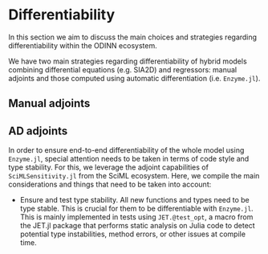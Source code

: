 # Differentiability 

In this section we aim to discuss the main choices and strategies regarding differentiability within the ODINN ecosystem. 

We have two main strategies regarding differentiability of hybrid models combining differential equations (e.g. SIA2D) and regressors: manual adjoints and those computed using automatic differentiation (i.e. `Enzyme.jl`).

## Manual adjoints


## AD adjoints

In order to ensure end-to-end differentiability of the whole model using `Enzyme.jl`, special attention needs to be taken in terms of code style and type stability. For this, we leverage the adjoint capabilities of `SciMLSensitivity.jl` from the SciML ecosystem. Here, we compile the main considerations and things that need to be taken into account:

- Ensure and test type stability. All new functions and types need to be type stable. This is crucial for them to be differentiable with `Enzyme.jl`. This is mainly implemented in tests using `JET.@test_opt`, a macro from the JET.jl package that performs static analysis on Julia code to detect potential type instabilities, method errors, or other issues at compile time.